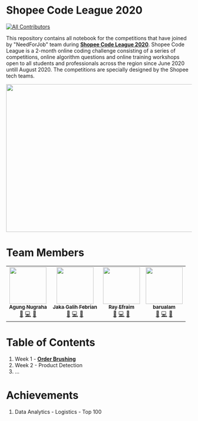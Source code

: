 # Shopee Code League 2020
<!-- ALL-CONTRIBUTORS-BADGE:START - Do not remove or modify this section -->
[![All Contributors](https://img.shields.io/badge/all_contributors-4-orange.svg?style=flat-square)](#contributors-)
<!-- ALL-CONTRIBUTORS-BADGE:END -->
This repository contains all notebook for the competitions that have joined by "NeedForJob" team during <a href="https://careers.shopee.sg/codeleague/"><b>Shopee Code League 2020</b></a>. Shopee Code League is a 2-month online coding challenge consisting of a series of competitions, online algorithm questions and online training workshops open to all students and professionals across the region since June 2020 untill August 2020. The competitions are specially designed by the Shopee tech teams.

<center><img src="https://github.com/agunggnug/Shopee-Code-League-2020/blob/master/Picture/Screen%20Shot%202020-06-26%20at%2005.22.14.png?raw=true" alt="" width="1050" height="400"></center>

# Team Members
<!-- ALL-CONTRIBUTORS-LIST:START - Do not remove or modify this section -->
<!-- prettier-ignore-start -->
<!-- markdownlint-disable -->
<table>
  <tr>
    <td align="center"><a href="http://www.linkedin.com/in/agunggnug/"><img src="https://avatars1.githubusercontent.com/u/60774762?v=4" width="100px;" alt=""/><br /><sub><b>Agung Nugraha</b></sub></a><br /><a href="#ideas-agunggnug" title="Ideas, Planning, & Feedback">🤔</a> <a href="https://github.com/agunggnug/Shopee-Code-League-2020/commits?author=agunggnug" title="Code">💻</a> <a href="https://github.com/agunggnug/Shopee-Code-League-2020/commits?author=agunggnug" title="Documentation">📖</a></td>
    <td align="center"><a href="https://github.com/galihjaka77"><img src="https://avatars0.githubusercontent.com/u/60774788?v=4" width="100px;" alt=""/><br /><sub><b>Jaka Galih Febrian</b></sub></a><br /><a href="#ideas-galihjaka77" title="Ideas, Planning, & Feedback">🤔</a> <a href="https://github.com/agunggnug/Shopee-Code-League-2020/commits?author=galihjaka77" title="Code">💻</a> <a href="https://github.com/agunggnug/Shopee-Code-League-2020/commits?author=galihjaka77" title="Documentation">📖</a></td>
    <td align="center"><a href="https://github.com/rayefraim"><img src="https://avatars1.githubusercontent.com/u/60728663?v=4" width="100px;" alt=""/><br /><sub><b>Ray Efraim</b></sub></a><br /><a href="#ideas-rayefraim" title="Ideas, Planning, & Feedback">🤔</a> <a href="https://github.com/agunggnug/Shopee-Code-League-2020/commits?author=rayefraim" title="Code">💻</a> <a href="https://github.com/agunggnug/Shopee-Code-League-2020/commits?author=rayefraim" title="Documentation">📖</a></td>
    <td align="center"><a href="https://github.com/Barualam"><img src="https://avatars1.githubusercontent.com/u/12061709?v=4" width="100px;" alt=""/><br /><sub><b>barualam</b></sub></a><br /><a href="#ideas-barualam" title="Ideas, Planning, & Feedback">🤔</a> <a href="https://github.com/agunggnug/Shopee-Code-League-2020/commits?author=barualam" title="Code">💻</a> <a href="https://github.com/agunggnug/Shopee-Code-League-2020/commits?author=barualam" title="Documentation">📖</a></td>
  </tr>
</table>

<!-- markdownlint-enable -->
<!-- prettier-ignore-end -->
<!-- ALL-CONTRIBUTORS-LIST:END -->

# Table of Contents
1. Week 1 - <a href="https://github.com/agunggnug/Shopee-Code-League-2020/tree/master/1)%20Week%201%20-%20Order%20Brushing"><b>Order Brushing</b></a>
2. Week 2 - Product Detection
3. ...


# Achievements 
1. Data Analytics - Logistics - Top 100


